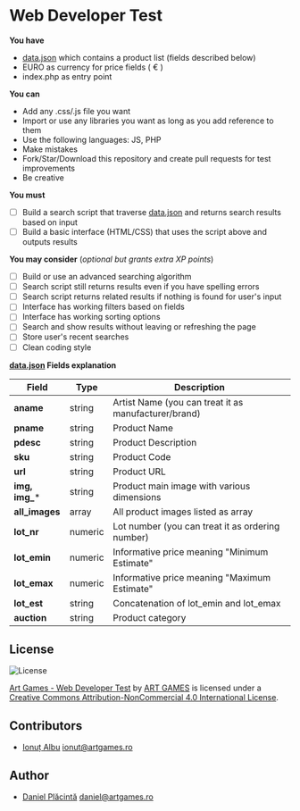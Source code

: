 Web Developer Test
=

**You have**

 - [data.json](https://github.com/theartgames/webdeveloper-test/blob/master/data.json) which contains a product list (fields described below)
 - EURO as currency for price fields ( &euro; )
 - index.php as entry point

**You can**

 - Add any .css/.js file you want
 - Import or use any libraries you want as long as you add reference to them
 - Use the following languages: JS, PHP
 - Make mistakes
 - Fork/Star/Download this repository and create pull requests for test improvements
 - Be creative

**You must**

 - [ ] Build a search script that traverse [data.json](https://github.com/theartgames/webdeveloper-test/blob/master/data.json) and returns search results based on input
 - [ ] Build a basic interface (HTML/CSS) that uses the script above and outputs results

**You may consider** (*optional but grants extra XP points*)

 - [ ] Build or use an advanced searching algorithm
 - [ ] Search script still returns results even if you have spelling errors
 - [ ] Search script returns related results if nothing is found for user's input
 - [ ] Interface has working filters based on fields
 - [ ] Interface has working sorting options
 - [ ] Search and show results without leaving or refreshing the page
 - [ ] Store user's recent searches
 - [ ] Clean coding style

**[data.json](https://github.com/theartgames/webdeveloper-test/blob/master/data.json) Fields explanation**

| Field      	| Type    	| Description                                          	|
|------------	|---------	|------------------------------------------------------	|
| **aname**      	| string  	| Artist Name (you can treat it as manufacturer/brand) 	|
| **pname**      	| string  	| Product Name                                         	|
| **pdesc**      	| string  	| Product Description                                  	|
| **sku**        	| string  	| Product Code                                         	|
| **url**        	| string  	| Product URL                                          	|
| **img, img_*** 	| string  	| Product main image with various dimensions            	|
| **all_images** 	| array   	| All product images listed as array                   	|
| **lot_nr**    	| numeric 	| Lot number (you can treat it as ordering number)     	|
| **lot_emin**   	| numeric 	| Informative price meaning "Minimum Estimate"         	|
| **lot_emax**   	| numeric 	| Informative price meaning "Maximum Estimate"         	|
| **lot_est**    	| string  	| Concatenation of lot_emin and lot_emax               	|
| **auction**   	| string  	| Product category                                     	|


## License
![License](https://i.creativecommons.org/l/by-nc/4.0/80x15.png)

[Art Games - Web Developer Test](https://github.com/theartgames/webdeveloper-test) by [ART GAMES](http://www.artgames.ro) is licensed under a [Creative Commons Attribution-NonCommercial 4.0 International License](http://creativecommons.org/licenses/by-nc/4.0/).

## Contributors

 - [Ionuț Albu](https://github.com/runzway) ionut@artgames.ro

## Author

 - [Daniel Plăcintă](https://github.com/akizor) daniel@artgames.ro
